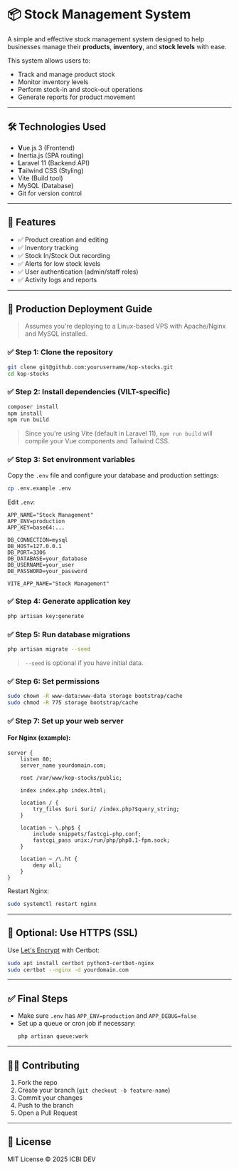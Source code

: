 # 📦 Stock Management System

A simple and effective stock management system designed to help businesses manage their **products**, **inventory**, and **stock levels** with ease.

This system allows users to:

- Track and manage product stock
- Monitor inventory levels
- Perform stock-in and stock-out operations
- Generate reports for product movement

---

## 🛠️ Technologies Used

- **V**ue.js 3 (Frontend)
- **I**nertia.js (SPA routing)
- **L**aravel 11 (Backend API)
- **T**ailwind CSS (Styling)
- Vite (Build tool)
- MySQL (Database)
- Git for version control

---

## 📁 Features

- ✅ Product creation and editing
- ✅ Inventory tracking
- ✅ Stock In/Stock Out recording
- ✅ Alerts for low stock levels
- ✅ User authentication (admin/staff roles)
- ✅ Activity logs and reports

---

## 🚀 Production Deployment Guide

> Assumes you're deploying to a Linux-based VPS with Apache/Nginx and MySQL installed.

### ✅ Step 1: Clone the repository

```bash
git clone git@github.com:yourusername/kop-stocks.git
cd kop-stocks
```

### ✅ Step 2: Install dependencies (VILT-specific)

```bash
composer install
npm install
npm run build
```

> Since you're using Vite (default in Laravel 11), `npm run build` will compile your Vue components and Tailwind CSS.

### ✅ Step 3: Set environment variables

Copy the `.env` file and configure your database and production settings:

```bash
cp .env.example .env
```

Edit `.env`:

```env
APP_NAME="Stock Management"
APP_ENV=production
APP_KEY=base64:...

DB_CONNECTION=mysql
DB_HOST=127.0.0.1
DB_PORT=3306
DB_DATABASE=your_database
DB_USERNAME=your_user
DB_PASSWORD=your_password

VITE_APP_NAME="Stock Management"
```

### ✅ Step 4: Generate application key

```bash
php artisan key:generate
```

### ✅ Step 5: Run database migrations

```bash
php artisan migrate --seed
```

> `--seed` is optional if you have initial data.

### ✅ Step 6: Set permissions

```bash
sudo chown -R www-data:www-data storage bootstrap/cache
sudo chmod -R 775 storage bootstrap/cache
```

### ✅ Step 7: Set up your web server

#### For Nginx (example):

```nginx
server {
    listen 80;
    server_name yourdomain.com;

    root /var/www/kop-stocks/public;

    index index.php index.html;

    location / {
        try_files $uri $uri/ /index.php?$query_string;
    }

    location ~ \.php$ {
        include snippets/fastcgi-php.conf;
        fastcgi_pass unix:/run/php/php8.1-fpm.sock;
    }

    location ~ /\.ht {
        deny all;
    }
}
```

Restart Nginx:

```bash
sudo systemctl restart nginx
```

---

## 🔐 Optional: Use HTTPS (SSL)

Use [Let's Encrypt](https://letsencrypt.org/) with Certbot:

```bash
sudo apt install certbot python3-certbot-nginx
sudo certbot --nginx -d yourdomain.com
```

---

## ✅ Final Steps

- Make sure `.env` has `APP_ENV=production` and `APP_DEBUG=false`
- Set up a queue or cron job if necessary:
  ```bash
  php artisan queue:work
  ```

---

## 👨‍💼 Contributing

1. Fork the repo
2. Create your branch (`git checkout -b feature-name`)
3. Commit your changes
4. Push to the branch
5. Open a Pull Request

---

## 📄 License

MIT License © 2025 ICBI DEV

